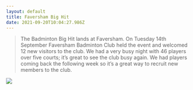 ```yaml
---
layout: default
title: Faversham Big Hit
date: 2021-09-20T10:04:27.986Z
---
```

<!--StartFragment-->

> The Badminton Big Hit lands at Faversham. On Tuesday 14th September Faversham Badminton Club held the event and welcomed 12 new visitors to the club. We had a very busy night with 46 players over five courts; it’s great to see the club busy again. We had players coming back the following week so it’s a great way to recruit new members to the club.

<!--EndFragment-->

![](/images/uploads/faversham2109.jpg)